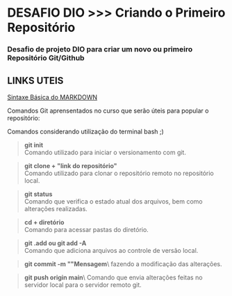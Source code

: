 # DESAFIO DIO >>> Criando o Primeiro Repositório
### Desafio de projeto DIO para criar um novo ou primeiro Repositório Git/Github
## LINKS UTEIS
[Sintaxe Básica do MARKDOWN](https://www.markdownguide.org/basic-syntax/)


Comandos Git aprensentados no curso que serão úteis para popular o repositório:

Comandos considerando utilização do terminal bash ;)

> **git init**\
Comando utilizado para iniciar o versionamento com git.

> **git clone + "link do repositório"**\
Comando utilizado para clonar o repositório remoto no repositório local.

> **git status**\
Comando que verifica o estado atual dos arquivos, bem como alterações realizadas.

>  **cd + diretório**\
Comando para acessar pastas do diretório.

>  **git .add  ou git add -A**\
Comando que adiciona arquivos ao controle de versão local.

>  **git commit -m ""Mensagem**\ fazendo a modificação das alterações.

> **git push origin main**\ Comando que envia alterações feitas no servidor local para o servidor remoto git.
